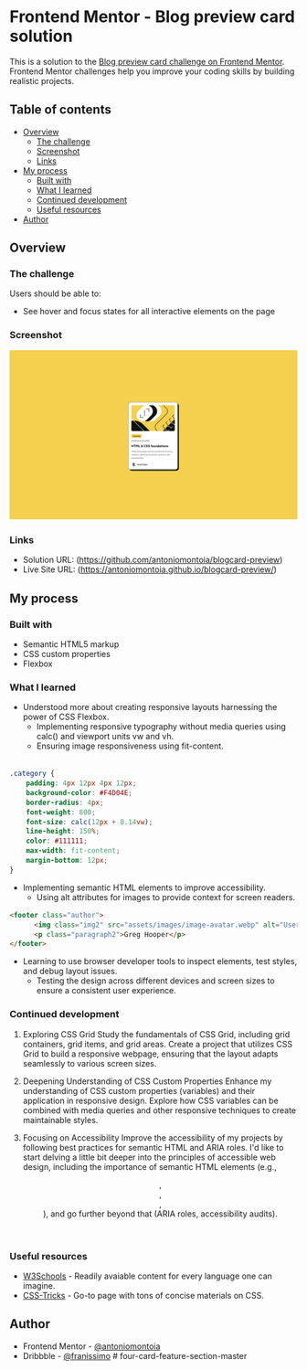 # Frontend Mentor - Blog preview card solution

This is a solution to the [Blog preview card challenge on Frontend Mentor](https://www.frontendmentor.io/challenges/blog-preview-card-ckPaj01IcS). Frontend Mentor challenges help you improve your coding skills by building realistic projects. 

## Table of contents

- [Overview](#overview)
  - [The challenge](#the-challenge)
  - [Screenshot](#screenshot)
  - [Links](#links)
- [My process](#my-process)
  - [Built with](#built-with)
  - [What I learned](#what-i-learned)
  - [Continued development](#continued-development)
  - [Useful resources](#useful-resources)
- [Author](#author)

## Overview

### The challenge

Users should be able to:

- See hover and focus states for all interactive elements on the page

### Screenshot

![](./screenshot.png)

### Links

- Solution URL: (https://github.com/antoniomontoia/blogcard-preview)
- Live Site URL: (https://antoniomontoia.github.io/blogcard-preview/)

## My process

### Built with

- Semantic HTML5 markup
- CSS custom properties
- Flexbox

### What I learned
- Understood more about creating responsive layouts harnessing the power of CSS Flexbox.
  - Implementing responsive typography without media queries using calc() and viewport units vw and vh.
  - Ensuring image responsiveness using fit-content.

```css

.category {
    padding: 4px 12px 4px 12px;
    background-color: #F4D04E;
    border-radius: 4px;
    font-weight: 800;
    font-size: calc(12px + 0.14vw);
    line-height: 150%;
    color: #111111;
    max-width: fit-content;
    margin-bottom: 12px;
}

```


- Implementing semantic HTML elements to improve accessibility.
  - Using alt attributes for images to provide context for screen readers.

```html
<footer class="author">
      <img class="img2" src="assets/images/image-avatar.webp" alt="User photo">
      <p class="paragraph2">Greg Hooper</p>
</footer>
```

- Learning to use browser developer tools to inspect elements, test styles, and debug layout issues.
  - Testing the design across different devices and screen sizes to ensure a consistent user experience.

### Continued development

1. Exploring CSS Grid
Study the fundamentals of CSS Grid, including grid containers, grid items, and grid areas.
Create a project that utilizes CSS Grid to build a responsive webpage, ensuring that the layout adapts seamlessly to various screen sizes.

2. Deepening Understanding of CSS Custom Properties
Enhance my understanding of CSS custom properties (variables) and their application in responsive design. Explore how CSS variables can be combined with media queries and other responsive techniques to create maintainable styles.

3. Focusing on Accessibility
Improve the accessibility of my projects by following best practices for semantic HTML and ARIA roles. I'd like to start delving a little bit deeper into the principles of accessible web design, including the importance of semantic HTML elements (e.g., <header>, <nav>, <main>, <footer>), and go further beyond that (ARIA roles, accessibility audits).

### Useful resources

- [W3Schools](www.w3schools.com) - Readily avaiable content for every language one can imagine.
- [CSS-Tricks](https://css-tricks.com/) - Go-to page with tons of concise materials on CSS.

## Author

- Frontend Mentor - [@antoniomontoia](https://www.frontendmentor.io/profile/antoniomontoia)
- Dribbble - [@franissimo](https://www.dribbble.com/franissimo)
#   f o u r - c a r d - f e a t u r e - s e c t i o n - m a s t e r 
 
 